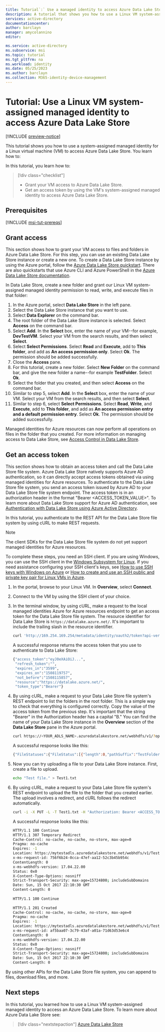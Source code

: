 ```yaml
---
title: Tutorial`:` Use a managed identity to access Azure Data Lake Store - Linux
description: A tutorial that shows you how to use a Linux VM system-assigned managed identity to access Azure Data Lake Store.
services: active-directory
documentationcenter: 
author: barclayn
manager: amycolannino
editor: 

ms.service: active-directory
ms.subservice: msi
ms.topic: tutorial
ms.tgt_pltfrm: na
ms.workload: identity
ms.date: 05/25/2023
ms.author: barclayn
ms.collection: M365-identity-device-management
---
```


# Tutorial: Use a Linux VM system-assigned managed identity to access Azure Data Lake Store

[!INCLUDE [preview-notice](../../../includes/active-directory-msi-preview-notice.md)]

This tutorial shows you how to use a system-assigned managed identity for a Linux virtual machine (VM) to access Azure Data Lake Store. You learn how to: 

In this tutorial, you learn how to:

> [!div class="checklist"]
> * Grant your VM access to Azure Data Lake Store.
> * Get an access token by using the VM's system-assigned managed identity to access Azure Data Lake Store.

## Prerequisites

[!INCLUDE [msi-tut-prereqs](../../../includes/active-directory-msi-tut-prereqs.md)]

## Grant access

This section shows how to grant your VM access to files and folders in Azure Data Lake Store. For this step, you can use an existing Data Lake Store instance or create a new one. To create a Data Lake Store instance by using the Azure portal, follow the [Azure Data Lake Store quickstart](../../data-lake-store/data-lake-store-get-started-portal.md). There are also quickstarts that use Azure CLI and Azure PowerShell in the [Azure Data Lake Store documentation](../../data-lake-store/data-lake-store-overview.md).

In Data Lake Store, create a new folder and grant our Linux VM system-assigned managed identity permission to read, write, and execute files in that folder:

1. In the Azure portal, select **Data Lake Store** in the left pane.
2. Select the Data Lake Store instance that you want to use.
3. Select **Data Explorer** on the command bar.
4. The root folder of the Data Lake Store instance is selected. Select **Access** on the command bar.
5. Select **Add**.  In the **Select** box, enter the name of your VM--for example, **DevTestVM**. Select your VM from the search results, and then select **Select**.
6. Select **Select Permissions**.  Select **Read** and **Execute**, add to **This folder**, and add as **An access permission only**. Select **Ok**.  The permission should be added successfully.
7. Close the **Access** pane.
8. For this tutorial, create a new folder. Select **New Folder** on the command bar, and give the new folder a name--for example **TestFolder**.  Select **Ok**.
9. Select the folder that you created, and then select **Access** on the command bar.
10. Similar to step 5, select **Add**. In the **Select** box, enter the name of your VM. Select your VM from the search results, and then select **Select**.
11. Similar to step 6, select **Select Permissions**. Select **Read**, **Write**, and **Execute**, add to **This folder**, and add as **An access permission entry and a default permission entry**. Select **Ok**.  The permission should be added successfully.

Managed identities for Azure resources can now perform all operations on files in the folder that you created. For more information on managing access to Data Lake Store, see [Access Control in Data Lake Store](../../data-lake-store/data-lake-store-access-control.md).

## Get an access token 

This section shows how to obtain an access token and call the Data Lake Store file system. Azure Data Lake Store natively supports Azure AD authentication, so it can directly accept access tokens obtained via using managed identities for Azure resources. To authenticate to the Data Lake Store file system, you send an access token issued by Azure AD to your Data Lake Store file system endpoint. The access token is in an authorization header in the format "Bearer \<ACCESS_TOKEN_VALUE\>".  To learn more about Data Lake Store support for Azure AD authentication, see [Authentication with Data Lake Store using Azure Active Directory](../../data-lake-store/data-lakes-store-authentication-using-azure-active-directory.md).

In this tutorial, you authenticate to the REST API for the Data Lake Store file system by using cURL to make REST requests.

> [!NOTE]
> The client SDKs for the Data Lake Store file system do not yet support managed identities for Azure resources.

To complete these steps, you need an SSH client. If you are using Windows, you can use the SSH client in the [Windows Subsystem for Linux](/windows/wsl/about). If you need assistance configuring your SSH client's keys, see [How to use SSH keys with Windows on Azure](../../virtual-machines/linux/ssh-from-windows.md) or [How to create and use an SSH public and private key pair for Linux VMs in Azure](../../virtual-machines/linux/mac-create-ssh-keys.md).

1. In the portal, browse to your Linux VM. In **Overview**, select **Connect**.  
2. Connect to the VM by using the SSH client of your choice. 
3. In the terminal window, by using cURL, make a request to the local managed identities Azure for Azure resources endpoint to get an access token for the Data Lake Store file system. The resource identifier for Data Lake Store is `https://datalake.azure.net/`.  It's important to include the trailing slash in the resource identifier.
    
   ```bash
   curl 'http://169.254.169.254/metadata/identity/oauth2/token?api-version=2018-02-01&resource=https%3A%2F%2Fdatalake.azure.net%2F' -H Metadata:true   
   ```
    
   A successful response returns the access token that you use to authenticate to Data Lake Store:

   ```bash
   {"access_token":"eyJ0eXAiOiJ...",
    "refresh_token":"",
    "expires_in":"3599",
    "expires_on":"1508119757",
    "not_before":"1508115857",
    "resource":"https://datalake.azure.net/",
    "token_type":"Bearer"}
   ```

4. By using cURL, make a request to your Data Lake Store file system's REST endpoint to list the folders in the root folder. This is a simple way to check that everything is configured correctly. Copy the value of the access token from the previous step. It's important that the string "Bearer" in the Authorization header has a capital "B." You can find the name of your Data Lake Store instance in the **Overview** section of the **Data Lake Store** pane in the Azure portal.

   ```bash
   curl https://<YOUR_ADLS_NAME>.azuredatalakestore.net/webhdfs/v1/?op=LISTSTATUS -H "Authorization: Bearer <ACCESS_TOKEN>"
   ```
    
   A successful response looks like this:

   ```bash
   {"FileStatuses":{"FileStatus":[{"length":0,"pathSuffix":"TestFolder","type":"DIRECTORY","blockSize":0,"accessTime":1507934941392,"modificationTime":1508105430590,"replication":0,"permission":"770","owner":"bd0e76d8-ad45-4fe1-8941-04a7bf27f071","group":"bd0e76d8-ad45-4fe1-8941-04a7bf27f071"}]}}
   ```

5. Now you can try uploading a file to your Data Lake Store instance. First, create a file to upload.

   ```bash
   echo "Test file." > Test1.txt
   ```

6. By using cURL, make a request to your Data Lake Store file system's REST endpoint to upload the file to the folder that you created earlier. The upload involves a redirect, and cURL follows the redirect automatically. 

   ```bash
   curl -i -X PUT -L -T Test1.txt -H "Authorization: Bearer <ACCESS_TOKEN>" 'https://<YOUR_ADLS_NAME>.azuredatalakestore.net/webhdfs/v1/<FOLDER_NAME>/Test1.txt?op=CREATE' 
   ```

    A successful response looks like this:

   ```bash
   HTTP/1.1 100 Continue
   HTTP/1.1 307 Temporary Redirect
   Cache-Control: no-cache, no-cache, no-store, max-age=0
   Pragma: no-cache
   Expires: -1
   Location: https://mytestadls.azuredatalakestore.net/webhdfs/v1/TestFolder/Test1.txt?op=CREATE&write=true
   x-ms-request-id: 756f6b24-0cca-47ef-aa12-52c3b45b954c
   ContentLength: 0
   x-ms-webhdfs-version: 17.04.22.00
   Status: 0x0
   X-Content-Type-Options: nosniff
   Strict-Transport-Security: max-age=15724800; includeSubDomains
   Date: Sun, 15 Oct 2017 22:10:30 GMT
   Content-Length: 0
       
   HTTP/1.1 100 Continue
       
   HTTP/1.1 201 Created
   Cache-Control: no-cache, no-cache, no-store, max-age=0
   Pragma: no-cache
   Expires: -1
   Location: https://mytestadls.azuredatalakestore.net/webhdfs/v1/TestFolder/Test1.txt?op=CREATE&write=true
   x-ms-request-id: af5baa07-3c79-43af-a01a-71d63d53e6c4
   ContentLength: 0
   x-ms-webhdfs-version: 17.04.22.00
   Status: 0x0
   X-Content-Type-Options: nosniff
   Strict-Transport-Security: max-age=15724800; includeSubDomains
   Date: Sun, 15 Oct 2017 22:10:30 GMT
   Content-Length: 0
   ```

By using other APIs for the Data Lake Store file system, you can append to files, download files, and more.

## Next steps

In this tutorial, you learned how to use a Linux VM system-assigned managed identity to access an Azure Data Lake Store. To learn more about Azure Data Lake Store see:

> [!div class="nextstepaction"]
>[Azure Data Lake Store](../../data-lake-store/data-lake-store-overview.md)